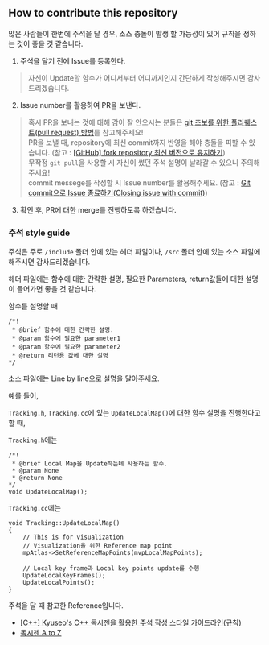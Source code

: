 ## How to contribute this repository  

많은 사람들이 한번에 주석을 달 경우, 소스 충돌이 발생 할 가능성이 있어 규칙을 정하는 것이 좋을 것 같습니다.  

1. 주석을 달기 전에 Issue를 등록한다.  
> 자신이 Update할 함수가 어디서부터 어디까지인지 간단하게 작성해주시면 감사드리겠습니다.  

2. Issue number를 활용하여 PR을 보낸다.  
> 혹시 PR을 보내는 것에 대해 감이 잘 안오시는 분들은 [git 초보를 위한 풀리퀘스트(pull request) 방법](https://wayhome25.github.io/git/2017/07/08/git-first-pull-request-story/)를 참고해주세요!  
> PR을 보낼 때, repository에 최신 commit까지 반영을 해야 충돌을 피할 수 있습니다. (참고 : [[GitHub] fork repository 최신 버전으로 유지하기](https://jybaek.tistory.com/775))  
> 무작정 `git pull`을 사용할 시 자신이 썼던 주석 설명이 날라갈 수 있으니 주의해주세요!  
> commit messege를 작성할 시 Issue number를 활용해주세요. (참고 : [Git commit으로 Issue 종료하기(Closing issue with commit)](https://www.hahwul.com/2018/07/27/closing-git-issue-with-commit/))  

3. 확인 후, PR에 대한 merge를 진행하도록 하겠습니다.  

### 주석 style guide  

주석은 주로 `/include` 폴더 안에 있는 헤더 파일이나, `/src` 폴더 안에 있는 소스 파일에 해주시면 감사드리겠습니다.  

헤더 파일에는 함수에 대한 간략한 설명, 필요한 Parameters, return값들에 대한 설명이 들어가면 좋을 것 같습니다.  

함수를 설명할 때  
```
/*!
 * @brief 함수에 대한 간략한 설명.
 * @param 함수에 필요한 parameter1
 * @param 함수에 필요한 parameter2
 * @return 리턴용 값에 대한 설명
*/
```
소스 파일에는 Line by line으로 설명을 달아주세요.  

예를 들어,  

`Tracking.h`, `Tracking.cc`에 있는 `UpdateLocalMap()`에 대한 함수 설명을 진행한다고 할 때,  

`Tracking.h`에는  
```
/*!
 * @brief Local Map을 Update하는데 사용하는 함수.
 * @param None
 * @return None
*/
void UpdateLocalMap();
```  

`Tracking.cc`에는  
```
void Tracking::UpdateLocalMap()
{
    // This is for visualization
    // Visualization을 위한 Reference map point
    mpAtlas->SetReferenceMapPoints(mvpLocalMapPoints);

    // Local key frame과 Local key points update를 수행
    UpdateLocalKeyFrames();
    UpdateLocalPoints();
}
```

주석을 달 때 참고한 Reference입니다.  
- [[C++] Kyuseo's C++ 독시젠을 활용한 주석 작성 스타일 가이드라인(규칙)](https://karfn84.tistory.com/entry/C-Kyuseos-C-%EB%8F%85%EC%8B%9C%EC%A0%A0%EC%9D%84-%ED%99%9C%EC%9A%A9%ED%95%9C-%EC%A3%BC%EC%84%9D-%EC%9E%91%EC%84%B1-%EC%8A%A4%ED%83%80%EC%9D%BC-%EA%B0%80%EC%9D%B4%EB%93%9C%EB%9D%BC%EC%9D%B8%EA%B7%9C%EC%B9%99)  
- [독시젠 A to Z](https://kieuns.com/doku.php?id=tool:doxygen)  

